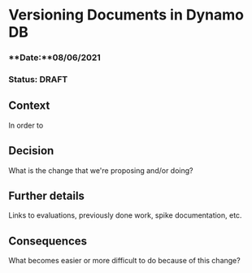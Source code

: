 # Versioning Documents in Dynamo DB

### **Date:**08/06/2021

### **Status:** DRAFT 

## **Context**

In order to 

## **Decision**

What is the change that we're proposing and/or doing?

## **Further details**

Links to evaluations, previously done work, spike documentation, etc. 

## **Consequences**

What becomes easier or more difficult to do because of this change?